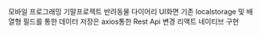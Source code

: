 모바일 프로그래밍 기말프로젝트 반려동물 다이어리 UI화면
기존 localstorage 및 배열형 필드를 통한 데이터 저장은 axios통한 Rest Api 변경
리액트 네이티브 구현
